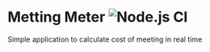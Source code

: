 # Metting Meter ![Node.js CI](https://github.com/Carq/metting-meter/workflows/Node.js%20CI/badge.svg)
Simple application to calculate cost of meeting in real time
